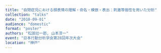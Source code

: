 ```yaml
---
title: "自閉症児における顔表情の理解・命名・模倣・表出：刺激等価性を用いた分析"
collection: "talks"
date: "2010-09-01"
audience: "domestic"
format: "poster"
authors: "松田壮一郎, 山本淳一"
event: "日本行動分析学会第28回年次大会"
location: "神戸"
---
```

